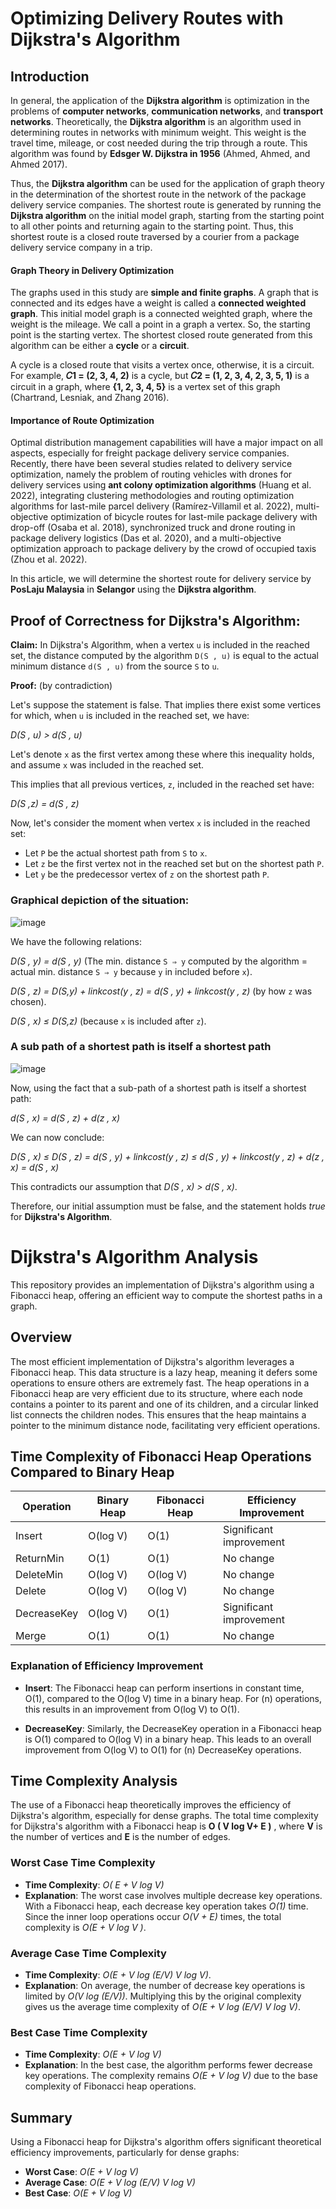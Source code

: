 # Optimizing Delivery Routes with Dijkstra's Algorithm

## Introduction

In general, the application of the **Dijkstra algorithm** is optimization in the problems of **computer networks**, **communication networks**, and **transport networks**. Theoretically, the **Dijkstra algorithm** is an algorithm used in determining routes in networks with minimum weight. This weight is the travel time, mileage, or cost needed during the trip through a route. This algorithm was found by **Edsger W. Dijkstra in 1956** (Ahmed, Ahmed, and Ahmed 2017). 

Thus, the **Dijkstra algorithm** can be used for the application of graph theory in the determination of the shortest route in the network of the package delivery service companies. The shortest route is generated by running the **Dijkstra algorithm** on the initial model graph, starting from the starting point to all other points and returning again to the starting point. Thus, this shortest route is a closed route traversed by a courier from a package delivery service company in a trip. 

#### Graph Theory in Delivery Optimization

The graphs used in this study are **simple and finite graphs**. A graph that is connected and its edges have a weight is called a **connected weighted graph**. This initial model graph is a connected weighted graph, where the weight is the mileage. We call a point in a graph a vertex. So, the starting point is the starting vertex. The shortest closed route generated from this algorithm can be either a **cycle** or a **circuit**. 

A cycle is a closed route that visits a vertex once, otherwise, it is a circuit. For example, **𝐶1 = (2, 3, 4, 2)** is a cycle, but **𝐶2 = (1, 2, 3, 4, 2, 3, 5, 1)** is a circuit in a graph, where **{1, 2, 3, 4, 5}** is a vertex set of this graph (Chartrand, Lesniak, and Zhang 2016).

#### Importance of Route Optimization

Optimal distribution management capabilities will have a major impact on all aspects, especially for freight package delivery service companies. Recently, there have been several studies related to delivery service optimization, namely the problem of routing vehicles with drones for delivery services using **ant colony optimization algorithms** (Huang et al. 2022), integrating clustering methodologies and routing optimization algorithms for last-mile parcel delivery (Ramírez-Villamil et al. 2022), multi-objective optimization of bicycle routes for last-mile package delivery with drop-off (Osaba et al. 2018), synchronized 
truck and drone routing in package delivery logistics (Das et al. 2020), and a multi-objective optimization approach to package delivery by the crowd of occupied taxis (Zhou et al. 2022).

In this article, we will determine the shortest route for delivery service by **PosLaju Malaysia** in **Selangor** using the **Dijkstra algorithm**.


## Proof of Correctness for Dijkstra's Algorithm:

**Claim:** In Dijkstra's Algorithm, when a vertex `u` is included in the reached set, the distance computed by the algorithm `D(S , u)` is equal to the actual minimum distance `d(S , u)` from the source `S` to `u`.

**Proof:** (by contradiction)

Let's suppose the statement is false. That implies there exist some vertices for which, when `u` is included in the reached set, we have:

*D(S , u) > d(S , u)*

Let's denote `x` as the first vertex among these where this inequality holds, and assume `x` was included in the reached set.

This implies that all previous vertices, `z`, included in the reached set have:

*D(S ,z) = d(S , z)*
 
Now, let's consider the moment when vertex `x` is included in the reached set:

- Let `P` be the actual shortest path from `S` to `x`.
- Let `z` be the first vertex not in the reached set but on the shortest path `P`.
- Let `y` be the predecessor vertex of `z` on the shortest path `P`.

### Graphical depiction of the situation:

![image](https://github.com/badar24434/Delivery-Route-Optimization-Using-Dijkstra-s-Algorithm/assets/164218215/3a632eff-490d-4196-9802-3292bbf2f38f)

We have the following relations:

 *D(S , y) = d(S , y)*  (The min. distance `S ⇒ y` computed by the algorithm = actual min. distance `S ⇒ y` because `y` in included before `x`).


 *D(S , z) = D(S,y) + linkcost(y , z) 
 = d(S , y) + linkcost(y , z)*  (by how `z` was chosen).


 *D(S , x) ≤ D(S,z)*  (because `x` is included after `z`).

### A sub path of a shortest path is itself a shortest path


![image](https://github.com/badar24434/Delivery-Route-Optimization-Using-Dijkstra-s-Algorithm/assets/164218215/fa64bf1a-aac0-4ee6-9572-8ee775de3965)


Now, using the fact that a sub-path of a shortest path is itself a shortest path:

*d(S , x) = d(S , z) + d(z , x)*

We can now conclude:

*D(S , x) ≤ D(S , z)*
*= d(S , y) + linkcost(y , z)*
*≤ d(S , y) + linkcost(y , z) + d(z , x)*
*= d(S , x)*

This contradicts our assumption that *D(S , x) > d(S , x)*.

Therefore, our initial assumption must be false, and the statement holds *true* for **Dijkstra's Algorithm**.



# Dijkstra's Algorithm Analysis

This repository provides an implementation of Dijkstra's algorithm using a Fibonacci heap, offering an efficient way to compute the shortest paths in a graph.

## Overview

The most efficient implementation of Dijkstra's algorithm leverages a Fibonacci heap. This data structure is a lazy heap, meaning it defers some operations to ensure others are extremely fast. The heap operations in a Fibonacci heap are very efficient due to its structure, where each node contains a pointer to its parent and one of its children, and a circular linked list connects the children nodes. This ensures that the heap maintains a pointer to the minimum distance node, facilitating very efficient operations.

## Time Complexity of Fibonacci Heap Operations Compared to Binary Heap

| Operation   | Binary Heap | Fibonacci Heap | Efficiency Improvement |
|-------------|-------------|----------------|------------------------|
| Insert      | O(log V)    | O(1)           | Significant improvement|
| ReturnMin   | O(1)        | O(1)           | No change              |
| DeleteMin   | O(log V)    | O(log V)       | No change              |
| Delete      | O(log V)    | O(log V)       | No change              |
| DecreaseKey | O(log V)    | O(1)           | Significant improvement|
| Merge       | O(1)        | O(1)           | No change              |

### Explanation of Efficiency Improvement

- **Insert**: The Fibonacci heap can perform insertions in constant time, O(1), compared to the O(log V) time in a binary heap. For \(n\) operations, this results in an improvement from O(log V) to O(1).

- **DecreaseKey**: Similarly, the DecreaseKey operation in a Fibonacci heap is O(1) compared to O(log V) in a binary heap. This leads to an overall improvement from O(log V) to O(1) for \(n\) DecreaseKey operations.

## Time Complexity Analysis
The use of a Fibonacci heap theoretically improves the efficiency of Dijkstra's algorithm, especially for dense graphs. The total time complexity for Dijkstra's algorithm with a Fibonacci heap is **O ( V log V+ E )** , where **V** is the number of vertices and **E** is the number of edges.

### Worst Case Time Complexity

- **Time Complexity**: *O( E + V log V)*
- **Explanation**: The worst case involves multiple decrease key operations. With a Fibonacci heap, each decrease key operation takes *O(1)* time. Since the inner loop operations occur *O(V + E)* times, the total complexity is *O(E + V log V )*.

### Average Case Time Complexity

- **Time Complexity**: *O(E + V log (E/V) V log V)*.
- **Explanation**: On average, the number of decrease key operations is limited by *O(V log (E/V))*. Multiplying this by the original complexity gives us the average time complexity of *O(E + V log (E/V) V log V)*.

### Best Case Time Complexity

- **Time Complexity**: *O(E + V log V)*
- **Explanation**: In the best case, the algorithm performs fewer decrease key operations. The complexity remains *O(E + V log V)* due to the base complexity of Fibonacci heap operations.

## Summary

Using a Fibonacci heap for Dijkstra's algorithm offers significant theoretical efficiency improvements, particularly for dense graphs:

- **Worst Case**: *O(E + V log V)*
- **Average Case**: *O(E + V log (E/V) V log V)*
- **Best Case**: *O(E + V log V)*
